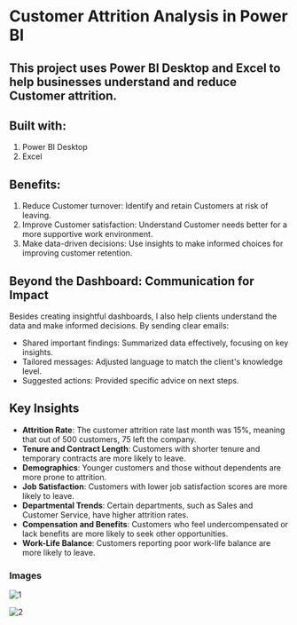 # Customer Attrition Analysis in Power BI

## This project uses Power BI Desktop and Excel to help businesses understand and reduce Customer attrition.

## **Built with:**
1. Power BI Desktop
2. Excel

## **Benefits:**
1. Reduce Customer turnover: Identify and retain Customers at risk of leaving.
2. Improve Customer satisfaction: Understand Customer needs better for a more supportive work environment.
3. Make data-driven decisions: Use insights to make informed choices for improving customer retention.

## **Beyond the Dashboard: Communication for Impact**
Besides creating insightful dashboards, I also help clients understand the data and make informed decisions. By sending clear emails:
- Shared important findings: Summarized data effectively, focusing on key insights.
- Tailored messages: Adjusted language to match the client's knowledge level.
- Suggested actions: Provided specific advice on next steps.


## **Key Insights**
- **Attrition Rate**: The customer attrition rate last month was 15%, meaning that out of 500 customers, 75 left the company.
- **Tenure and Contract Length**: Customers with shorter tenure and temporary contracts are more likely to leave.
- **Demographics**: Younger customers and those without dependents are more prone to attrition.
- **Job Satisfaction**: Customers with lower job satisfaction scores are more likely to leave.
- **Departmental Trends**: Certain departments, such as Sales and Customer Service, have higher attrition rates.
- **Compensation and Benefits**: Customers who feel undercompensated or lack benefits are more likely to seek other opportunities.
- **Work-Life Balance**: Customers reporting poor work-life balance are more likely to leave.
### Images

![1](https://github.com/user-attachments/assets/9dd03278-db84-4ae9-b336-fedc212c5839)

![2](https://github.com/user-attachments/assets/78352b27-0549-4c9c-9d01-569843ce7d23)

